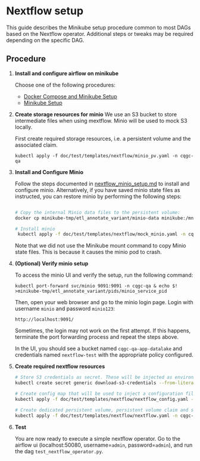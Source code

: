 # Nextflow setup

This guide describes the Minikube setup procedure common to most DAGs based on the Nextflow operator. Additional steps or tweaks may be required depending on the specific DAG.

## Procedure

1. **Install and configure airflow on minikube** 

    Choose one of the following procedures:
    - [Docker Compose and Minikube Setup](./docker_compose_and_minikube_setup.md)
    - [Minikube Setup](./minikube_setup.md)

2. **Create storage resources for minio**
    We use an S3 bucket to store intermediate files when using mextflow.  Minio will be used to mock S3 locally.

    First create required storage resources, i.e. a persistent volume and the associated claim.
    ```
    kubectl apply -f doc/test/templates/nextflow/minio_pv.yaml -n cqgc-qa
    ```

3. **Install and Configure Minio**

    Follow the steps documented in [nextflow_minio_setup.md](./nextflow_minio_setup.md) to install and configure minio. Alternatively, if you have saved minio state files as instructed, you can restore minio by performing the following steps:

   ```bash

   # Copy the internal Minio data files to the persistent volume:
   docker cp minikube-tmp/etl_annotate_variant/minio-data minikube:/mnt/cqgc-qa/minio/data

   # Install minio
    kubectl apply -f doc/test/templates/nextflow/mock_minio.yaml -n cqgc-qa
   ```

   Note that we did not use the Minikube mount command to copy Minio state files. This is because it causes the minio pod to crash.

4. **(Optional) Verify minio setup**

    To access the minio UI and verify the setup, run the following command:

    ```
    kubectl port-forward svc/minio 9091:9091 -n cqgc-qa & echo $! >minikube-tmp/etl_annotate_variant/pids/minio_service_pid
    ```

    Then, open your web browser and go to the minio login page. Login with username `minio` and password `minio123`:

    ```
    http://localhost:9091/

    ```

    Sometimes, the login may not work on the first attempt. If this happens, terminate the port forwarding process and repeat the steps above.

    In the UI, you should see a bucket named `cqgc-qa-app-datalake` and credentials named `nextflow-test` with the appropriate policy configured.

5. **Create required nextflow resources**

    ```bash
    # Store S3 credentials as secret. These will be injected as environment variables in the nextflow pod
    kubectl create secret generic download-s3-credentials --from-literal=S3_ACCESS_KEY=nextflow-test --from-literal=S3_SECRET_KEY=nextflow-test -n cqgc-qa

    # Create config map that will be used to inject a configuration file in the pod
    kubectl apply -f doc/test/templates/nextflow/nextflow_config.yaml -n cqgc-qa

    # Create dedicated persistent volume, persistent volume claim and service account resources:
    kubectl apply -f doc/test/templates/nextflow/nextflow.yaml -n cqgc-qa
    ```

6. **Test**

    You are now ready to execute a simple nextflow operator. Go to the airflow ui (localhost:50080, username=`admin`, password=`admin`), and run the dag `test_nextflow_operator.py`. 